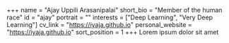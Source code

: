 +++
name = "Ajay Uppili Arasanipalai"
short_bio = "Member of the human race"
id = "ajay"
portrait = ""
interests = ["Deep Learning", "Very Deep Learning"]
cv_link = "https://iyaja.github.io"
personal_website = "https://iyaja.github.io"
sort_position = 1
+++
Lorem ipsum dolor sit amet
